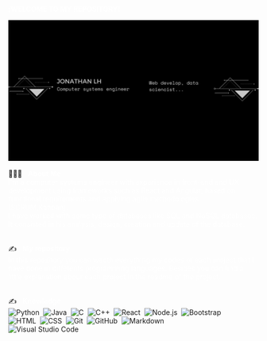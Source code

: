 <span style="color:white" font-size:12em>**¡WELCOME TO MY REPOSITORY!**</span>

[![Banner web](./banner.jpg)](https://jonathanluher.github.io/)

👨🏻‍💻 &nbsp; <span style="color:white" font-size:6em>**About Me**</span><br>
<span style="color:white"> I'm a computer systems engineer with experience in front-end and UX development using frameworks such as React and Angular, based on functional
requirements and applying agile methodologies (SCRUM,Kanban).</span><br>
<span style="color:white">I have worked with some type of databases like SQL and NoSQL databases. It consisted in his analysis, design, creation and update of the database.</span><br><br>



✍️ &nbsp; <span style="color:white" font-size:6em>**My repository**</span><br>
<span style="color:white">In this repository you can wacth everything my codes of each project that I have done in diffetents programming languages. Besides you can find a little explanation abour each project in the readme of the project.</span><br><br>

✍️ &nbsp; <span style="color:white" font-size:6em>**Knowledge**</span><br>
![Python](https://img.shields.io/badge/-Python-05122A?style=flat&logo=python)&nbsp;
<i class="fa-brands fa-java"></i>
![Java](https://img.shields.io/badge/-Java-05122A?style=flat&logo=Java&logoColor=FFA518)&nbsp;
![C](https://img.shields.io/badge/-C-05122A?style=flat&logo=C&logoColor=A8B9CC)&nbsp;
![C++](https://img.shields.io/badge/-C++-05122A?style=flat&logo=C%2B%2B&logoColor=00599C)&nbsp;
![React](https://img.shields.io/badge/-React-05122A?style=flat&logo=react)&nbsp;
![Node.js](https://img.shields.io/badge/-Node.js-05122A?style=flat&logo=node.js)&nbsp;
![Bootstrap](https://img.shields.io/badge/-Bootstrap-05122A?style=flat&logo=bootstrap&logoColor=563D7C)\
![HTML](https://img.shields.io/badge/-HTML-05122A?style=flat&logo=HTML5)&nbsp;
![CSS](https://img.shields.io/badge/-CSS-05122A?style=flat&logo=CSS3&logoColor=1572B6)&nbsp;
![Git](https://img.shields.io/badge/-Git-05122A?style=flat&logo=git)&nbsp;
![GitHub](https://img.shields.io/badge/-GitHub-05122A?style=flat&logo=github)&nbsp;
![Markdown](https://img.shields.io/badge/-Markdown-05122A?style=flat&logo=markdown)\
![Visual Studio Code](https://img.shields.io/badge/-Visual%20Studio%20Code-05122A?style=flat&logo=visual-studio-code&logoColor=007ACC)&nbsp;
